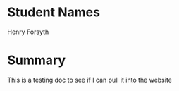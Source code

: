 # Student Names 
Henry Forsyth

# Summary
This is a testing doc to see if I can pull it into the website
